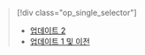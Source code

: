 > [!div class="op_single_selector"]
> * [업데이트 2](../articles/storsimple/storsimple-manage-volumes-u2.md)
> * [업데이트 1 및 이전](../articles/storsimple/storsimple-manage-volumes.md)
> 
> 


